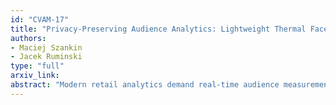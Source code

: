 ```yaml
---
id: "CVAM-17"
title: "Privacy-Preserving Audience Analytics: Lightweight Thermal Face Recognition for Real-Time Marketing Intelligence at the Edge"
authors:
- Maciej Szankin
- Jacek Ruminski
type: "full"
arxiv_link:
abstract: "Modern retail analytics demand real-time audience measurement, yet privacy regulations and consumer concerns limit traditional RGB cameras for demographic analysis. We present LTAS (Lightweight Thermal Architecture Search), a privacy-preserving framework that optimizes pre-trained models for edge-deployed thermal face recognition with minimal adaptation - requiring only single-batch fine-tuning on 64 images. Unlike expensive super-network approaches, LTAS leverages thermal imagery's constrained visual diversity to achieve rapid optimization. Evaluating 500 architectural variants across three thermal face datasets reveals that network depth reduction is the primary efficiency driver, achieving up to 48% parameter reduction while maintaining 82% of baseline accuracy. Depth optimization alone delivers 35-45% parameter reduction without accuracy loss, while kernel size modifications provide limited benefits. This enables real-time privacy-compliant audience analytics on resource-constrained retail devices, making thermal-based marketing measurement both practical and scalable."
---
```

